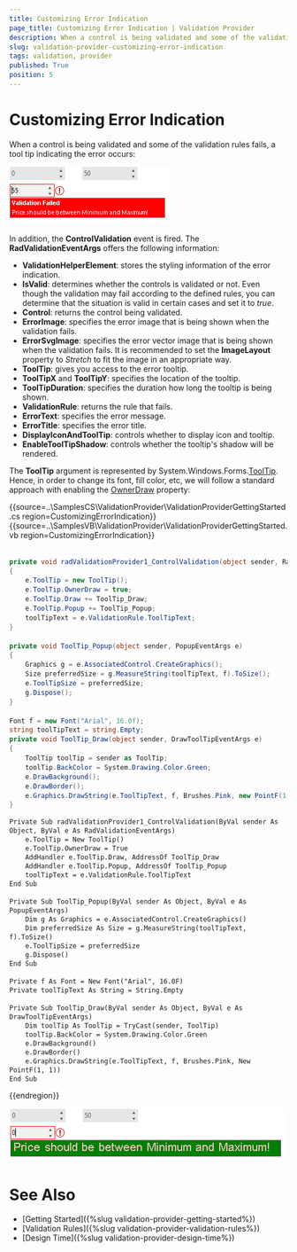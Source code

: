 ```yaml
---
title: Customizing Error Indication
page_title: Customizing Error Indication | Validation Provider
description: When a control is being validated and some of the validation rules fails, a tool tip indicating the error occurs. 
slug: validation-provider-customizing-error-indication
tags: validation, provider
published: True
position: 5 
---
```


# Customizing Error Indication

When a control is being validated and some of the validation rules fails, a tool tip indicating the error occurs:

![validation-provider-customizing-error-indication 001](images/validation-provider-customizing-error-indication001.png) 

In addition, the **ControlValidation** event is fired. The **RadValidationEventArgs** offers the following information:

* **ValidationHelperElement**: stores the styling information of the error indication. 
* **IsValid**: determines whether the controls is validated or not. Even though the validation may fail according to the defined rules, you can determine that the situation is valid in certain cases and set it to *true*. 
* **Control**: returns the control being validated. 
* **ErrorImage**: specifies the error image that is being shown when the validation fails.  
* **ErrorSvgImage**: specifies the error vector image that is being shown when the validation fails. It is recommended to set the **ImageLayout** property to *Stretch* to fit the image in an appropriate way. 
* **ToolTip**: gives you access to the error tooltip.
* **ToolTipX** and **ToolTipY**: specifies the location of the tooltip. 
* **ToolTipDuration**: specifies the duration how long the tooltip is being shown. 
* **ValidationRule**: returns the rule that fails. 
* **ErrorText**: specifies the error message. 
* **ErrorTitle**: specifies the error title.
* **DisplayIconAndToolTip**: controls whether to display icon and tooltip.
* **EnableToolTipShadow**: controls whether the tooltip's shadow will be rendered.

The **ToolTip** argument is represented by System.Windows.Forms.[ToolTip](https://docs.microsoft.com/en-us/dotnet/api/system.windows.forms.tooltip?view=netcore-3.1). Hence, in order to change its font, fill color, etc, we will follow a standard approach with enabling the [OwnerDraw](https://docs.microsoft.com/en-us/dotnet/api/system.windows.forms.tooltip.ownerdraw?view=netcore-3.1) property:


{{source=..\SamplesCS\ValidationProvider\ValidationProviderGettingStarted.cs region=CustomizingErrorIndication}} 
{{source=..\SamplesVB\ValidationProvider\ValidationProviderGettingStarted.vb region=CustomizingErrorIndication}}

````C#

private void radValidationProvider1_ControlValidation(object sender, RadValidationEventArgs e)
{
    e.ToolTip = new ToolTip();
    e.ToolTip.OwnerDraw = true;
    e.ToolTip.Draw += ToolTip_Draw;
    e.ToolTip.Popup += ToolTip_Popup;
    toolTipText = e.ValidationRule.ToolTipText;
}

private void ToolTip_Popup(object sender, PopupEventArgs e)
{
    Graphics g = e.AssociatedControl.CreateGraphics();
    Size preferredSize = g.MeasureString(toolTipText, f).ToSize();
    e.ToolTipSize = preferredSize;
    g.Dispose(); 
}

Font f = new Font("Arial", 16.0f);
string toolTipText = string.Empty;
private void ToolTip_Draw(object sender, DrawToolTipEventArgs e)
{
    ToolTip toolTip = sender as ToolTip;
    toolTip.BackColor = System.Drawing.Color.Green;
    e.DrawBackground();
    e.DrawBorder();
    e.Graphics.DrawString(e.ToolTipText, f, Brushes.Pink, new PointF(1, 1)); 
}


````
````VB.NET
Private Sub radValidationProvider1_ControlValidation(ByVal sender As Object, ByVal e As RadValidationEventArgs)
    e.ToolTip = New ToolTip()
    e.ToolTip.OwnerDraw = True
    AddHandler e.ToolTip.Draw, AddressOf ToolTip_Draw
    AddHandler e.ToolTip.Popup, AddressOf ToolTip_Popup
    toolTipText = e.ValidationRule.ToolTipText
End Sub

Private Sub ToolTip_Popup(ByVal sender As Object, ByVal e As PopupEventArgs)
    Dim g As Graphics = e.AssociatedControl.CreateGraphics()
    Dim preferredSize As Size = g.MeasureString(toolTipText, f).ToSize()
    e.ToolTipSize = preferredSize
    g.Dispose()
End Sub

Private f As Font = New Font("Arial", 16.0F)
Private toolTipText As String = String.Empty

Private Sub ToolTip_Draw(ByVal sender As Object, ByVal e As DrawToolTipEventArgs)
    Dim toolTip As ToolTip = TryCast(sender, ToolTip)
    toolTip.BackColor = System.Drawing.Color.Green
    e.DrawBackground()
    e.DrawBorder()
    e.Graphics.DrawString(e.ToolTipText, f, Brushes.Pink, New PointF(1, 1))
End Sub

````

{{endregion}} 

![validation-provider-customizing-error-indication 002](images/validation-provider-customizing-error-indication002.png) 


# See Also

* [Getting Started]({%slug validation-provider-getting-started%})
* [Validation Rules]({%slug validation-provider-validation-rules%})
* [Design Time]({%slug validation-provider-design-time%})
 
        
